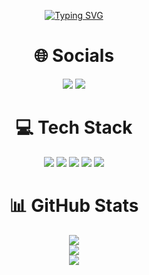 <p align="center">
<a href="https://git.io/typing-svg"><img src="https://readme-typing-svg.herokuapp.com?font=Briem+Hand&size=32&duration=2500&pause=100&color=FF64DA&center=true&vCenter=true&multiline=true&random=false&width=435&height=100&lines=Hi+!+I'm+%C4%B0remsu+Pala;iOS+Developer" alt="Typing SVG" /></a>
</p>

<p align="center"><imgx src="https://media.giphy.com/media/kCVIL0CLNWv2E/giphy.gif" width="400"/></p>


<h1 align='center'> 🌐 Socials</h1>

<p align="center">
<a href="https://linkedin.com/in/iremsu-pala"><img src="https://img.shields.io/badge/LinkedIn-%230077B5.svg?logo=linkedin&logoColor=white"></a>
<a href="https://medium.com/@iremsuupalaa"><img src="https://img.shields.io/badge/Medium-12100E?logo=medium&logoColor=white"></a>
</p>


<h1 align='center'> 💻 Tech Stack</h1>
<p align="center">
<img src="https://img.shields.io/badge/swift-F54A2A?style=for-the-badge&logo=swift&logoColor=white">
<img src="https://img.shields.io/badge/java-%23ED8B00.svg?style=for-the-badge&logo=openjdk&logoColor=white">
<img src="https://img.shields.io/badge/figma-%23F24E1E.svg?style=for-the-badge&logo=figma&logoColor=white">
<img src="https://img.shields.io/badge/Canva-%2300C4CC.svg?style=for-the-badge&logo=Canva&logoColor=white">
<img src="https://img.shields.io/badge/Dribbble-EA4C89?style=for-the-badge&logo=dribbble&logoColor=white">
</p>


<h1 align='center'> 📊 GitHub Stats</h1>
<p align="center">
<img src="https://github-readme-stats.vercel.app/api?username=iremsupalaa&theme=jolly&hide_border=true&include_all_commits=false&count_private=true"><br>
<img src="https://github-readme-streak-stats.herokuapp.com/?user=iremsupalaa&theme=jolly&hide_border=true"><br>
<img src="https://github-readme-stats.vercel.app/api/top-langs/?username=iremsupalaa&theme=jolly&hide_border=true&include_all_commits=false&count_private=false&layout=compact"><br>
</p>
